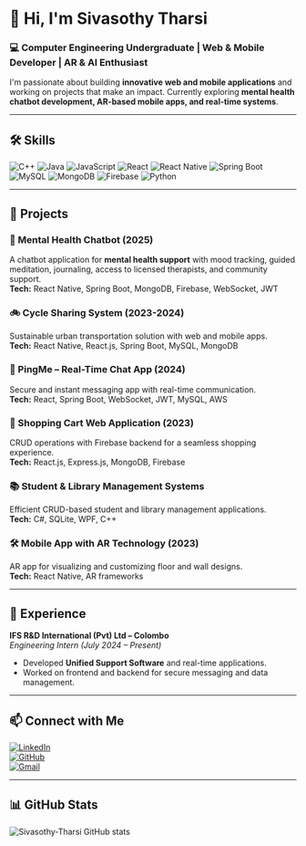 # 👋 Hi, I'm Sivasothy Tharsi

### 💻 Computer Engineering Undergraduate | Web & Mobile Developer | AR & AI Enthusiast  

I'm passionate about building **innovative web and mobile applications** and working on projects that make an impact. Currently exploring **mental health chatbot development, AR-based mobile apps, and real-time systems**.  

---

## 🛠️ Skills

![C++](https://img.shields.io/badge/C++-00599C?style=for-the-badge&logo=c%2B%2B&logoColor=white)
![Java](https://img.shields.io/badge/Java-ED8B00?style=for-the-badge&logo=java&logoColor=white)
![JavaScript](https://img.shields.io/badge/JavaScript-F7DF1E?style=for-the-badge&logo=javascript&logoColor=black)
![React](https://img.shields.io/badge/React-61DAFB?style=for-the-badge&logo=react&logoColor=black)
![React Native](https://img.shields.io/badge/React_Native-61DAFB?style=for-the-badge&logo=react&logoColor=black)
![Spring Boot](https://img.shields.io/badge/Spring_Boot-6DB33F?style=for-the-badge&logo=spring&logoColor=white)
![MySQL](https://img.shields.io/badge/MySQL-4479A1?style=for-the-badge&logo=mysql&logoColor=white)
![MongoDB](https://img.shields.io/badge/MongoDB-47A248?style=for-the-badge&logo=mongodb&logoColor=white)
![Firebase](https://img.shields.io/badge/Firebase-FFCA28?style=for-the-badge&logo=firebase&logoColor=black)
![Python](https://img.shields.io/badge/Python-3776AB?style=for-the-badge&logo=python&logoColor=white)

---

## 🚀 Projects

### **🤖 Mental Health Chatbot (2025)**
A chatbot application for **mental health support** with mood tracking, guided meditation, journaling, access to licensed therapists, and community support.  
**Tech:** React Native, Spring Boot, MongoDB, Firebase, WebSocket, JWT  

### **🚲 Cycle Sharing System (2023-2024)**
Sustainable urban transportation solution with web and mobile apps.  
**Tech:** React Native, React.js, Spring Boot, MySQL, MongoDB  

### **💬 PingMe – Real-Time Chat App (2024)**
Secure and instant messaging app with real-time communication.  
**Tech:** React, Spring Boot, WebSocket, JWT, MySQL, AWS  

### **🛒 Shopping Cart Web Application (2023)**
CRUD operations with Firebase backend for a seamless shopping experience.  
**Tech:** React.js, Express.js, MongoDB, Firebase  

### **📚 Student & Library Management Systems**
Efficient CRUD-based student and library management applications.  
**Tech:** C#, SQLite, WPF, C++  

### **🛠️ Mobile App with AR Technology (2023)**
AR app for visualizing and customizing floor and wall designs.  
**Tech:** React Native, AR frameworks  

---

## 💼 Experience

**IFS R&D International (Pvt) Ltd – Colombo**  
*Engineering Intern (July 2024 – Present)*  
- Developed **Unified Support Software** and real-time applications.  
- Worked on frontend and backend for secure messaging and data management.  

---

## 📫 Connect with Me

[![LinkedIn](https://img.shields.io/badge/LinkedIn-0077B5?style=for-the-badge&logo=linkedin&logoColor=white)](https://www.linkedin.com/in/sivasothy-tharsi)  
[![GitHub](https://img.shields.io/badge/GitHub-181717?style=for-the-badge&logo=github&logoColor=white)](https://github.com/Sivasothy-Tharsi)  
[![Gmail](https://img.shields.io/badge/Gmail-D14836?style=for-the-badge&logo=gmail&logoColor=white)](mailto:sivasothytharsi@gmail.com)

---

## 📊 GitHub Stats

![Sivasothy-Tharsi GitHub stats](https://github-readme-stats.vercel.app/api?username=Sivasothy-Tharsi&show_icons=true&theme=radical)
